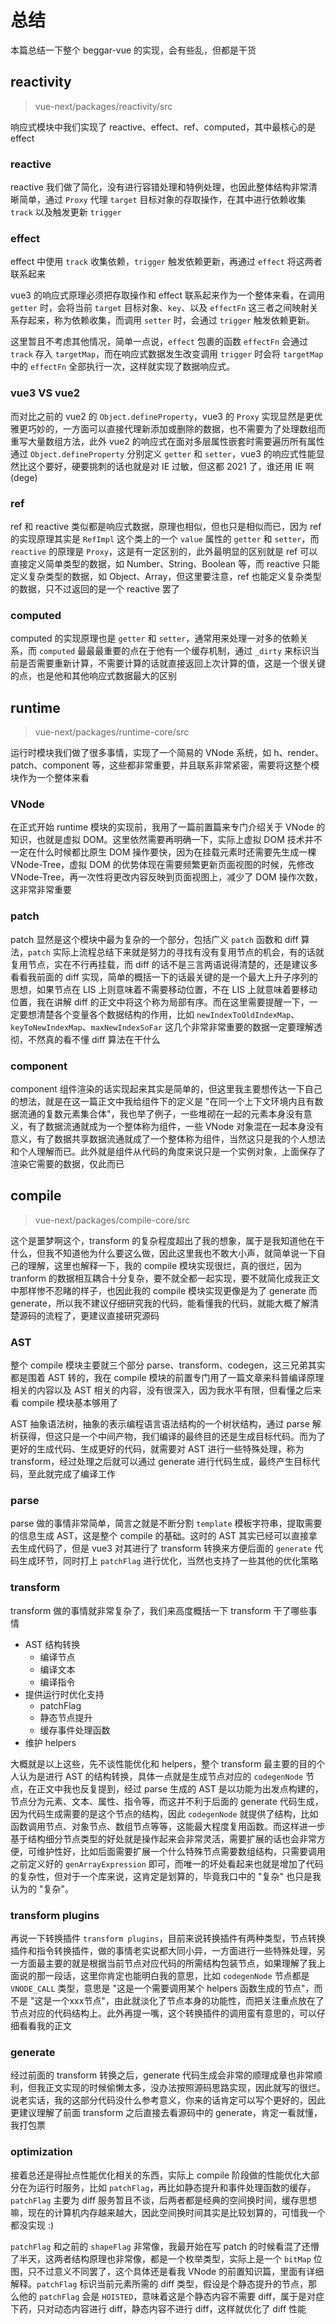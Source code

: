 # 总结

本篇总结一下整个 beggar-vue 的实现，会有些乱，但都是干货

## reactivity

> vue-next/packages/reactivity/src

响应式模块中我们实现了 reactive、effect、ref、computed，其中最核心的是 effect

### reactive

reactive 我们做了简化，没有进行容错处理和特例处理，也因此整体结构非常清晰简单，通过 `Proxy` 代理 `target` 目标对象的存取操作，在其中进行依赖收集 `track` 以及触发更新 `trigger`

### effect

effect 中使用 `track` 收集依赖，`trigger` 触发依赖更新，再通过 `effect` 将这两者联系起来

vue3 的响应式原理必须把存取操作和 effect 联系起来作为一个整体来看，在调用 `getter` 时，会将当前 `target` 目标对象、`key`、以及 `effectFn` 这三者之间映射关系存起来，称为依赖收集，而调用 `setter` 时，会通过 `trigger` 触发依赖更新。

这里暂且不考虑其他情况，简单一点说，`effect` 包裹的函数 `effectFn` 会通过 `track` 存入 `targetMap`，而在响应式数据发生改变调用 `trigger` 时会将 `targetMap` 中的 `effectFn` 全部执行一次，这样就实现了数据响应式。

### vue3 VS vue2

而对比之前的 vue2 的 `Object.defineProperty`，vue3 的 `Proxy` 实现显然是更优雅更巧妙的，一方面可以直接代理新添加或删除的数据，也不需要为了处理数组而重写大量数组方法，此外 vue2 的响应式在面对多层属性嵌套时需要遍历所有属性通过 `Object.defineProperty` 分别定义 `getter` 和 `setter`，vue3 的响应式性能显然比这个要好，硬要挑刺的话也就是对 IE 过敏，但这都 2021 了，谁还用 IE 啊(dege)

### ref

ref 和 reactive 类似都是响应式数据，原理也相似，但也只是相似而已，因为 ref 的实现原理其实是 `RefImpl` 这个类上的一个 `value` 属性的 `getter` 和 `setter`，而 `reactive` 的原理是 `Proxy`，这是有一定区别的，此外最明显的区别就是 ref 可以直接定义简单类型的数据，如 Number、String、Boolean 等，而 reactive 只能定义复杂类型的数据，如 Object、Array，但这里要注意，ref 也能定义复杂类型的数据，只不过返回的是一个 reactive 罢了

### computed

computed 的实现原理也是 `getter` 和 `setter`，通常用来处理一对多的依赖关系，而 `computed` 最最最重要的点在于他有一个缓存机制，通过 `_dirty` 来标识当前是否需要重新计算，不需要计算的话就直接返回上次计算的值，这是一个很关键的点，也是他和其他响应式数据最大的区别

## runtime

> vue-next/packages/runtime-core/src

运行时模块我们做了很多事情，实现了一个简易的 VNode 系统，如 h、render、patch、component 等，这些都非常重要，并且联系非常紧密，需要将这整个模块作为一个整体来看

### VNode

在正式开始 runtime 模块的实现前，我用了一篇前置篇来专门介绍关于 VNode 的知识，也就是虚拟 DOM。这里依然需要再明确一下，实际上虚拟 DOM 技术并不一定在什么时候都比原生 DOM 操作要快，因为在挂载元素时还需要先生成一棵 VNode-Tree，虚拟 DOM 的优势体现在需要频繁更新页面视图的时候，先修改 VNode-Tree，再一次性将更改内容反映到页面视图上，减少了 DOM 操作次数，这非常非常重要

### patch

patch 显然是这个模块中最为复杂的一个部分，包括广义 `patch` 函数和 diff 算法，`patch` 实际上流程总结下来就是努力的寻找有没有复用节点的机会，有的话就复用节点，实在不行再挂载，而 diff 的话不是三言两语说得清楚的，还是建议多看看我前面的 diff 实现，简单的概括一下的话最关键的是一个最大上升子序列的思想，如果节点在 LIS 上则意味着不需要移动位置，不在 LIS 上就意味着要移动位置，我在讲解 diff 的正文中将这个称为局部有序。而在这里需要提醒一下，一定要想清楚各个变量各个数据结构的作用，比如 `newIndexToOldIndexMap`、`keyToNewIndexMap`、`maxNewIndexSoFar` 这几个非常非常重要的数据一定要理解透彻，不然真的看不懂 diff 算法在干什么

### component

component 组件渲染的话实现起来其实是简单的，但这里我主要想传达一下自己的想法，就是在这一篇正文中我给组件下的定义是 "在同一个上下文环境内且有数据流通的复数元素集合体"，我也举了例子，一些堆砌在一起的元素本身没有意义，有了数据流通就成为一个整体称为组件，一些 VNode 对象混在一起本身没有意义，有了数据共享数据流通就成了一个整体称为组件，当然这只是我的个人想法和个人理解而已。此外就是组件从代码的角度来说只是一个实例对象，上面保存了渲染它需要的数据，仅此而已

## compile

> vue-next/packages/compile-core/src

这个是噩梦啊这个，transform 的复杂程度超出了我的想象，属于是我知道他在干什么，但我不知道他为什么要这么做，因此这里我也不敢大小声，就简单说一下自己的理解，这里也解释一下，我的 compile 模块实现很烂，真的很烂，因为 tranform 的数据相互耦合十分复杂，要不就全都一起实现，要不就简化成我正文中那样惨不忍睹的样子，也因此我的 compile 模块实现更像是为了 generate 而 generate，所以我不建议仔细研究我的代码，能看懂我的代码，就能大概了解清楚源码的流程了，更建议直接研究源码

### AST

整个 compile 模块主要就三个部分 parse、transform、codegen，这三兄弟其实都是围着 AST 转的，我在 compile 模块的前置专门用了一篇文章来科普编译原理相关的内容以及 AST 相关的内容，没有很深入，因为我水平有限，但看懂之后来看 compile 模块基本够用了

AST 抽象语法树，抽象的表示编程语言语法结构的一个树状结构，通过 parse 解析获得，但这只是一个中间产物，我们编译的最终目的还是生成目标代码。而为了更好的生成代码、生成更好的代码，就需要对 AST 进行一些特殊处理，称为 transform，经过处理之后就可以通过 generate 进行代码生成，最终产生目标代码，至此就完成了编译工作

### parse

parse 做的事情非常简单，简言之就是不断分割 `template` 模板字符串，提取需要的信息生成 AST，这是整个 compile 的基础。这时的 AST 其实已经可以直接拿去生成代码了，但是 vue3 对其进行了 transform 转换来方便后面的 `generate` 代码生成环节，同时打上 `patchFlag` 进行优化，当然也支持了一些其他的优化策略

### transform

transform 做的事情就非常复杂了，我们来高度概括一下 transform 干了哪些事情

+ AST 结构转换
  + 编译节点
  + 编译文本
  + 编译指令
+ 提供运行时优化支持
  + patchFlag
  + 静态节点提升
  + 缓存事件处理函数
+ 维护 helpers

大概就是以上这些，先不谈性能优化和 helpers，整个 transform 最主要的目的个人认为是进行 AST 的结构转换，具体一点就是生成节点对应的 `codegenNode` 节点，在正文中我也反复提到，经过 parse 生成的 AST 是以功能为出发点构建的，节点分为元素、文本、属性、指令等，而这并不利于后面的 generate 代码生成，因为代码生成需要的是这个节点的结构，因此 `codegenNode` 就提供了结构，比如函数调用节点、对象节点、数组节点等等，这能最大程度复用函数。而这样进一步基于结构细分节点类型的好处就是操作起来会非常灵活，需要扩展的话也会非常方便，可维护性好，比如后面需要扩展一个什么特殊节点需要数组结构，只需要调用之前定义好的 `genArrayExpression` 即可，而唯一的坏处看起来也就是增加了代码的复杂性，但对于一个库来说，这肯定是划算的，毕竟我口中的 "复杂" 也只是我认为的 "复杂"。

### transform plugins

再说一下转换插件 `transform plugins`，目前来说转换插件有两种类型，节点转换插件和指令转换插件，做的事情老实说都大同小异，一方面进行一些特殊处理，另一方面最主要的就是根据当前节点对应代码的所需结构包装节点，如果理解了我上面说的那一段话，这里你肯定也能明白我的意思，比如 `codegenNode` 节点都是 `VNODE_CALL` 类型，意思是 "这是一个需要调用某个 helpers 函数生成的节点"，而不是 "这是一个xxx节点"，由此就淡化了节点本身的功能性，而把关注重点放在了节点对应的代码结构上。此外再提一嘴，这个转换插件的调用蛮有意思的，可以仔细看看我的正文

### generate

经过前面的 transform 转换之后，generate 代码生成会非常的顺理成章也非常顺利，但我正文实现的时候偷懒太多，没办法按照源码思路实现，因此就写的很烂。说老实话，我的这部分代码没什么参考意义，你来的话肯定可以写个更好的，因此更建议理解了前面 transform 之后直接去看源码中的 generate，肯定一看就懂，我打包票

### optimization

接着总还是得扯点性能优化相关的东西，实际上 compile 阶段做的性能优化大部分在为运行时服务，比如 `patchFlag`，再比如静态提升和事件处理函数的缓存，`patchFlag` 主要为 diff 服务暂且不谈，后两者都是经典的空间换时间，缓存思想嘛，现在的计算机内存越来越大，因此空间换时间其实是比较划算的，可惜我一个都没实现 :)

`patchFlag` 和之前的 `shapeFlag` 非常像，我最开始在写 patch 的时候看混了还懵了半天，这两者结构原理也非常像，都是一个枚举类型，实际上是一个 `bitMap` 位图，只不过意义不同罢了，这个具体还是看我 VNode 的前置知识篇，里面有详细解释。`patchFlag` 标识当前元素所需的 diff 类型，假设是个静态提升的节点，那么他的 `patchFlag` 会是 `HOISTED`，意味着这是个静态内容不需要 diff，属于是对症下药，只对动态内容进行 diff，静态内容不进行 diff，这样就优化了 diff 性能